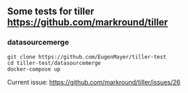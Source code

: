 ## Some tests for tiller https://github.com/markround/tiller

### datasourcemerge

```
git clone https://github.com/EugenMayer/tiller-test
cd tiller-test/datasourcemerge
docker-compose up
```

Current issue: https://github.com/markround/tiller/issues/26
